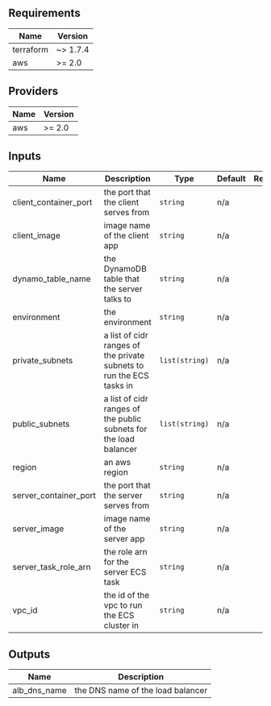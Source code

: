 ## Requirements

| Name | Version |
|------|---------|
| terraform | ~> 1.7.4 |
| aws | >= 2.0 |

## Providers

| Name | Version |
|------|---------|
| aws | >= 2.0 |

## Inputs

| Name | Description | Type | Default | Required |
|------|-------------|------|---------|:--------:|
| client\_container\_port | the port that the client serves from | `string` | n/a | yes |
| client\_image | image name of the client app | `string` | n/a | yes |
| dynamo\_table\_name | the DynamoDB table that the server talks to | `string` | n/a | yes |
| environment | the environment | `string` | n/a | yes |
| private\_subnets | a list of cidr ranges of the private subnets to run the ECS tasks in | `list(string)` | n/a | yes |
| public\_subnets | a list of cidr ranges of the public subnets for the load balancer | `list(string)` | n/a | yes |
| region | an aws region | `string` | n/a | yes |
| server\_container\_port | the port that the server serves from | `string` | n/a | yes |
| server\_image | image name of the server app | `string` | n/a | yes |
| server\_task\_role\_arn | the role arn for the server ECS task | `string` | n/a | yes |
| vpc\_id | the id of the vpc to run the ECS cluster in | `string` | n/a | yes |

## Outputs

| Name | Description |
|------|-------------|
| alb\_dns\_name | the DNS name of the load balancer |

